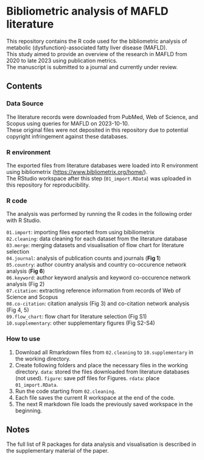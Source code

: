 # Bibliometric analysis of MAFLD literature
This repository contains the R code used for the bibliometric analysis of metabolic (dysfunction)-associated fatty liver disease (MAFLD).  
This study aimed to provide an overview of the research in MAFLD from 2020 to late 2023 using publication metrics.  
The manuscript is submitted to a journal and currently under review.

## Contents
### Data Source
The literature records were downloaded from PubMed, Web of Science, and Scopus using queries for MAFLD on 2023-10-10.  
These original files were not deposited in this repository due to potential copyright infringement against these databases.

### R environment
The exported files from literature databases were loaded into R environment using bibliometrix (https://www.bibliometrix.org/home/).  
The RStudio workspace after this step (`01_import.RData`) was uploaded in this repository for reproducibility.

### R code
The analysis was performed by running the R codes in the following order with R Studio.

`01.import`: importing files exported from using bibiliometrix   
`02.cleaning`: data cleaning for each dataset from the literature database  
`03.merge`: merging datasets and visualisation of flow chart for literature selection  
`04.journal`: analysis of publication counts and journals (**Fig 1**)  
`05.country`: author country analysis and country co-occurence network analysis (**Fig 6**)  
`06.keyword`: author keyword analysis and keyword co-occurence network analysis (Fig 2)  
`07.citation`: extracting reference information from records of Web of Science and Scopus  
`08.co-citation`: citation analysis (Fig 3) and co-citation network analysis (Fig 4, 5)  
`09.flow_chart`: flow chart for literature selection (Fig S1)  
`10.supplementary`: other supplementary figures (Fig S2-S4)

### How to use
1. Download all Rmarkdown files from `02.cleaning` to `10.supplementary` in the working directory.
2. Create following folders and place the necessary files in the working directory.
`data`: stored the files downloaded from literature databases (not used).
`figure`: save pdf files for Figures.
`rdata`: place `01_import.RData`.
3. Run the code starting from `02.cleaning`.
4. Each file saves the current R workspace at the end of the code.
5. The next R markdown file loads the previously saved workspace in the beginning. 

## Notes
The full list of R packages for data analysis and visualisation is described in the supplementary material of the paper.
